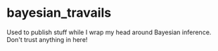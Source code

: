 # bayesian_travails
Used to publish stuff while I wrap my head around Bayesian inference. Don't trust anything in here!
